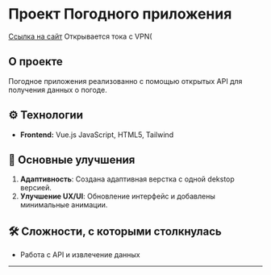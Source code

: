 # Проект Погодного приложения

[Ccылка на сайт](https://weatherappksylika.netlify.app/)
Открывается тока с VPN(

## О проекте

Погодное приложения реализованно с помощью открытых API для получения данных о погоде.

## ⚙️ Технологии

- **Frontend:** Vue.js JavaScript, HTML5, Tailwind

## 🚀 Основные улучшения

1. **Адаптивность**: Создана адаптивная верстка с одной dekstop версией.
2. **Улучшение UX/UI**: Обновление интерфейс и добавлены минимальные анимации.


## 🛠️ Сложности, с которыми столкнулась

- Работа с API и извлечение данных

---
